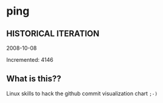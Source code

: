 # ping

## HISTORICAL ITERATION
2008-10-08

Incremented: 4146

## What is this?? 
Linux skills to hack the github commit visualization chart `;-)`
